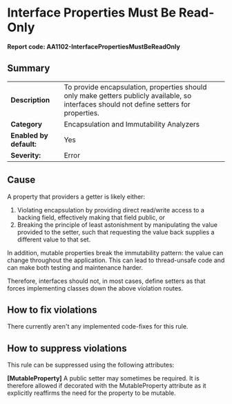 # Interface Properties Must Be Read-Only
**Report code: AA1102-InterfacePropertiesMustBeReadOnly**

## Summary
<table>
<tr>
  <td><strong>Description</strong></td>
  <td>To provide encapsulation, properties should only make getters publicly available, so interfaces should not define setters for properties.</td>
</tr>
<tr>
  <td><strong>Category</strong></td>
  <td>Encapsulation and Immutability Analyzers</td>
</tr>
<tr>
  <td><strong>Enabled by default:</strong></td>
  <td>Yes</td>
</tr>
<tr>
  <td><strong>Severity:</strong></td>
  <td>Error</td>
</tr>
</table>

## Cause

A property that providers a getter is likely either:
1. Violating encapsulation by providing direct read/write access to a backing field, effectively making that field public, or
2. Breaking the principle of least astonishment by manipulating the value provided to the setter, such that requesting the value
back supplies a different value to that set.

In addition, mutable properties break the immutability pattern: the value can change throughout the application. This can lead to
thread-unsafe code and can make both testing and maintenance harder.

Therefore, interfaces should not, in most cases, define setters as that forces implementing classes down the above violation routes.

## How to fix violations

There currently aren't any implemented code-fixes for this rule.

## How to suppress violations

This rule can be suppressed using the following attributes: 

**[MutableProperty]**
A public setter may sometimes be required. It is therefore allowed if decorated with the MutableProperty attribute as it explicitly reaffirms the need for the property to be mutable.
